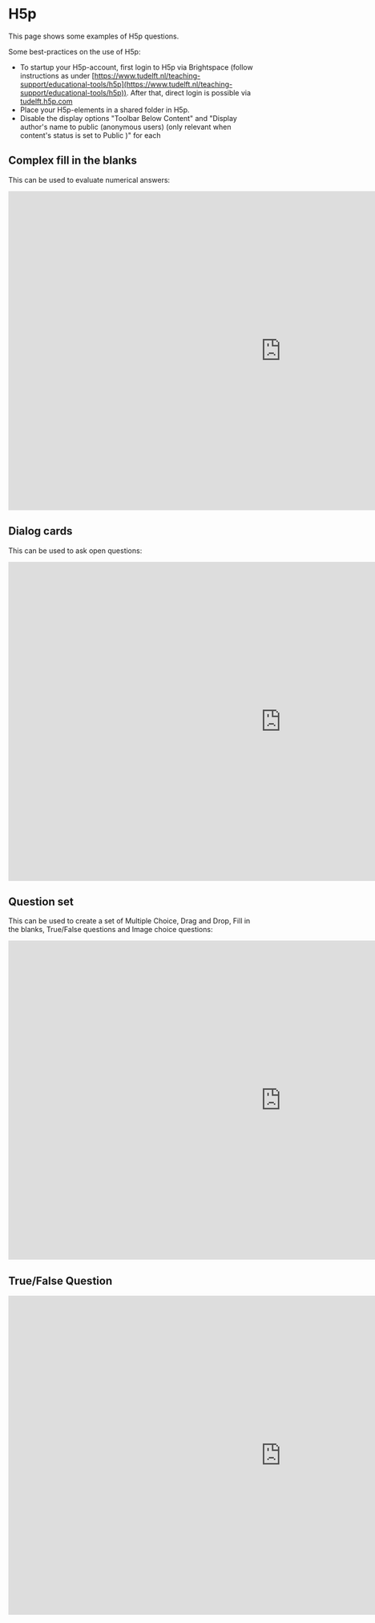 # H5p

This page shows some examples of H5p questions.

Some best-practices on the use of H5p:
 - To startup your H5p-account, first login to H5p via Brightspace (follow instructions as under [https://www.tudelft.nl/teaching-support/educational-tools/h5p](https://www.tudelft.nl/teaching-support/educational-tools/h5p)). After that, direct login is possible via [tudelft.h5p.com](tudelft.h5p.com)
 - Place your H5p-elements in a shared folder in H5p.
 - Disable the display options "Toolbar Below Content" and "Display author's name to public (anonymous users) (only relevant when content's status is set to Public )" for each 

## Complex fill in the blanks
This can be used to evaluate numerical answers:
<iframe src="https://tudelft.h5p.com/content/1292010272694757307/embed" aria-label="Example MUDE" width="1088" height="637" frameborder="0" allowfullscreen="allowfullscreen" allow="autoplay *; geolocation *; microphone *; camera *; midi *; encrypted-media *"></iframe><script src="https://tudelft.h5p.com/js/h5p-resizer.js" charset="UTF-8"></script>

## Dialog cards
This can be used to ask open questions:
<iframe src="https://tudelft.h5p.com/content/1292050206829217497/embed" aria-label="PA1 File Contents" width="1088" height="637" frameborder="0" allowfullscreen="allowfullscreen" allow="autoplay *; geolocation *; microphone *; camera *; midi *; encrypted-media *"></iframe><script src="https://tudelft.h5p.com/js/h5p-resizer.js" charset="UTF-8"></script>

## Question set
This can be used to create a set of Multiple Choice, Drag and Drop, Fill in the blanks, True/False questions and Image choice questions:
<iframe src="https://tudelft.h5p.com/content/1292062157562749767/embed" aria-label="quiz_uniform_motion" width="1088" height="637" frameborder="0" allowfullscreen="allowfullscreen" allow="autoplay *; geolocation *; microphone *; camera *; midi *; encrypted-media *"></iframe><script src="https://tudelft.h5p.com/js/h5p-resizer.js" charset="UTF-8"></script>

## True/False Question
<iframe src="https://tudelft.h5p.com/content/1292061623388939257/embed" aria-label="quiz_blue_vs_LS" width="1088" height="637" frameborder="0" allowfullscreen="allowfullscreen" allow="autoplay *; geolocation *; microphone *; camera *; midi *; encrypted-media *"></iframe><script src="https://tudelft.h5p.com/js/h5p-resizer.js" charset="UTF-8"></script>